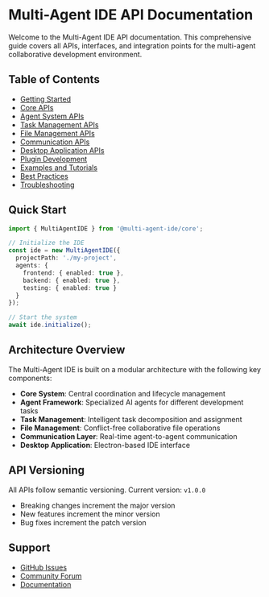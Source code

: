 # Multi-Agent IDE API Documentation

Welcome to the Multi-Agent IDE API documentation. This comprehensive guide covers all APIs, interfaces, and integration points for the multi-agent collaborative development environment.

## Table of Contents

- [Getting Started](./getting-started.md)
- [Core APIs](./core-apis.md)
- [Agent System APIs](./agent-apis.md)
- [Task Management APIs](./task-apis.md)
- [File Management APIs](./file-apis.md)
- [Communication APIs](./communication-apis.md)
- [Desktop Application APIs](./desktop-apis.md)
- [Plugin Development](./plugin-development.md)
- [Examples and Tutorials](./examples/README.md)
- [Best Practices](./best-practices.md)
- [Troubleshooting](./troubleshooting.md)

## Quick Start

```typescript
import { MultiAgentIDE } from '@multi-agent-ide/core';

// Initialize the IDE
const ide = new MultiAgentIDE({
  projectPath: './my-project',
  agents: {
    frontend: { enabled: true },
    backend: { enabled: true },
    testing: { enabled: true }
  }
});

// Start the system
await ide.initialize();
```

## Architecture Overview

The Multi-Agent IDE is built on a modular architecture with the following key components:

- **Core System**: Central coordination and lifecycle management
- **Agent Framework**: Specialized AI agents for different development tasks
- **Task Management**: Intelligent task decomposition and assignment
- **File Management**: Conflict-free collaborative file operations
- **Communication Layer**: Real-time agent-to-agent communication
- **Desktop Application**: Electron-based IDE interface

## API Versioning

All APIs follow semantic versioning. Current version: `v1.0.0`

- Breaking changes increment the major version
- New features increment the minor version
- Bug fixes increment the patch version

## Support

- [GitHub Issues](https://github.com/multi-agent-ide/issues)
- [Community Forum](https://community.multi-agent-ide.dev)
- [Documentation](https://docs.multi-agent-ide.dev)